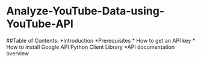 # Analyze-YouTube-Data-using-YouTube-API
##Table of Contents:
*Introduction
*Prerequisites
                        * How to get an API key
                        * How to install Google API Python Client Library
*API documentation overview
